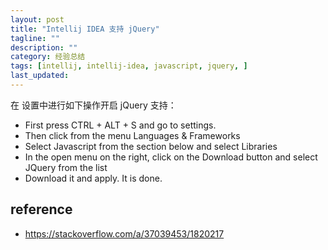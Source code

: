 ```yaml
---
layout: post
title: "Intellij IDEA 支持 jQuery"
tagline: ""
description: ""
category: 经验总结
tags: [intellij, intellij-idea, javascript, jquery, ]
last_updated:
---
```


在 设置中进行如下操作开启 jQuery 支持：

- First press CTRL + ALT + S and go to settings.
- Then click from the menu Languages & Frameworks
- Select Javascript from the section below and select Libraries
- In the open menu on the right, click on the Download button and select JQuery from the list
- Download it and apply. It is done.

## reference

- <https://stackoverflow.com/a/37039453/1820217>
